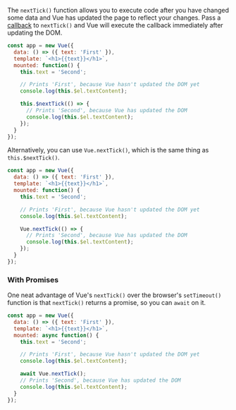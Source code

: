 The `nextTick()` function allows you to execute code after you have changed some data and Vue has updated the page to reflect your changes.
Pass a [callback](/tutorials/fundamentals/callbacks) to `nextTick()` and Vue will execute the callback immediately after updating the DOM.

```javascript
const app = new Vue({
  data: () => ({ text: 'First' }),
  template: `<h1>{{text}}</h1>`,
  mounted: function() {
    this.text = 'Second';

    // Prints 'First', because Vue hasn't updated the DOM yet
    console.log(this.$el.textContent);

    this.$nextTick(() => {
      // Prints 'Second', because Vue has updated the DOM
      console.log(this.$el.textContent);
    });
  }
});
```

Alternatively, you can use `Vue.nextTick()`, which is the same thing as `this.$nextTick()`.

```javascript
const app = new Vue({
  data: () => ({ text: 'First' }),
  template: `<h1>{{text}}</h1>`,
  mounted: function() {
    this.text = 'Second';

    // Prints 'First', because Vue hasn't updated the DOM yet
    console.log(this.$el.textContent);

    Vue.nextTick(() => {
      // Prints 'Second', because Vue has updated the DOM
      console.log(this.$el.textContent);
    });
  }
});
```

### With Promises

One neat advantage of Vue's `nextTick()` over the browser's `setTimeout()` function is that `nextTick()` returns a promise, so you can `await` on it.

```javascript
const app = new Vue({
  data: () => ({ text: 'First' }),
  template: `<h1>{{text}}</h1>`,
  mounted: async function() {
    this.text = 'Second';

    // Prints 'First', because Vue hasn't updated the DOM yet
    console.log(this.$el.textContent);

    await Vue.nextTick();
    // Prints 'Second', because Vue has updated the DOM
    console.log(this.$el.textContent);
  }
});
```
